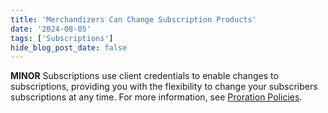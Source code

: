 ```yaml
---
title: 'Merchandizers Can Change Subscription Products'
date: '2024-08-05'
tags: ['Subscriptions']
hide_blog_post_date: false
---
```


**MINOR** Subscriptions use client credentials to enable changes to subscriptions, providing you with the flexibility to change your subscribers subscriptions at any time. For more information, see [Proration Policies](/docs/api/subscriptions/proration-policies).
